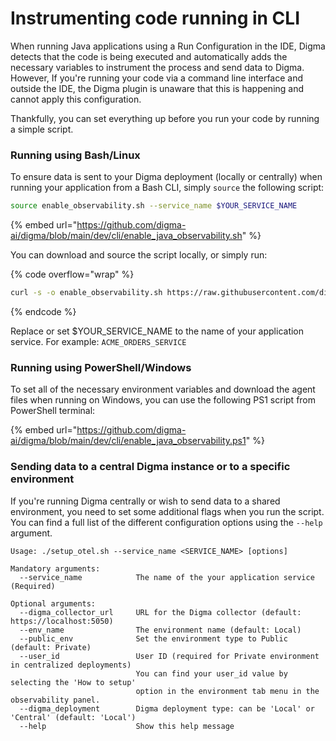 # Instrumenting code running in CLI

When running Java applications using a Run Configuration in the IDE, Digma detects that the code is being executed and automatically adds the necessary variables to instrument the process and send data to Digma. However,  If you're running your code via a command line interface and outside the IDE, the Digma plugin is unaware that this is happening and cannot apply this configuration.

Thankfully, you can set everything up before you run your code by running a simple script.

### Running using Bash/Linux

To ensure data is sent to your Digma deployment (locally or centrally) when running your application from a Bash CLI, simply `source` the following script:

```bash
source enable_observability.sh --service_name $YOUR_SERVICE_NAME
```

{% embed url="https://github.com/digma-ai/digma/blob/main/dev/cli/enable_java_observability.sh" %}

You can download and source the script locally, or simply run:

{% code overflow="wrap" %}
```bash
curl -s -o enable_observability.sh https://raw.githubusercontent.com/digma-ai/digma/main/dev/cli/enable_java_observability.sh && chmod +x enable_observability.sh && source enable_observability.sh --service_name $YOUR_SERVICE_NAME
```
{% endcode %}

Replace or set $YOUR\_SERVICE\_NAME to the name of your application service. For example: `ACME_ORDERS_SERVICE`

### Running using PowerShell/Windows

To set all of the necessary environment variables and download the agent files when running on Windows, you can use the following PS1 script from PowerShell terminal:

{% embed url="https://github.com/digma-ai/digma/blob/main/dev/cli/enable_java_observability.ps1" %}

### Sending data to a central Digma instance or to a specific environment

If you're running Digma centrally or wish to send data to a shared environment, you need to set some additional flags when you run the script. You can find a full list of the different configuration options using the `--help` argument.

```
Usage: ./setup_otel.sh --service_name <SERVICE_NAME> [options]

Mandatory arguments:
  --service_name            The name of the your application service (Required)

Optional arguments:
  --digma_collector_url     URL for the Digma collector (default: https://localhost:5050)
  --env_name                The environment name (default: Local)
  --public_env              Set the environment type to Public (default: Private)
  --user_id                 User ID (required for Private environment in centralized deployments)
                            You can find your user_id value by selecting the 'How to setup'
                            option in the environment tab menu in the observability panel.
  --digma_deployment        Digma deployment type: can be 'Local' or 'Central' (default: 'Local')
  --help                    Show this help message
```



